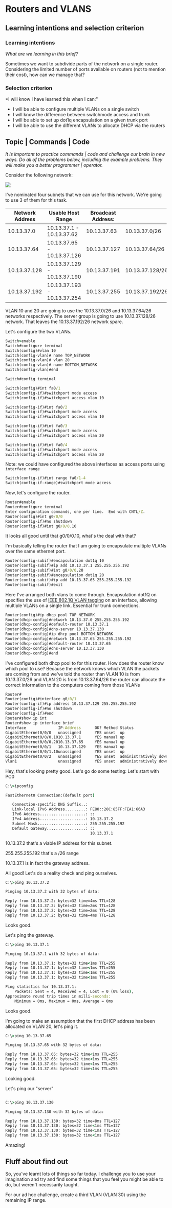 # Routers and VLANS

## Learning intentions and selection criterion

### Learning intentions

*What are we learning in this brief?*

Sometimes we want to subdivide parts of the network on a single router. Considering the limited number of ports available on routers (not to mention their cost), how can we manage that?

### Selection criterion

*I will know I have learned this when I can:"

* I will be able to configure multiple VLANs on a single switch
* I will know the difference between switchmode access and trunk
* I will be able to set up dot1q encapsulation on a given trunk port
* I will be able to use the different VLANs to allocate DHCP via the routers

## Topic | Commands | Code

*It is important to practice commands | code and challenge our brain in new ways. Do all of the problems below, including the example problems. They will make you a better programmer | operator.*


Consider the following network: 

![](img/20230815210648.png)

I've nominated four subnets that we can use for this network. We're going to use 3 of them for this task. 

| Network Address | Usable Host Range           | Broadcast Address: |     |
| --------------- | --------------------------- | ------------------ | --- |
| 10.13.37.0      | 10.13.37.1 - 10.13.37.62    | 10.13.37.63        |10.13.37.0/26|
| 10.13.37.64     | 10.13.37.65 - 10.13.37.126  | 10.13.37.127       |10.13.37.64/26|
| 10.13.37.128    | 10.13.37.129 - 10.13.37.190 | 10.13.37.191       |10.13.37.128/26|
| 10.13.37.192    | 10.13.37.193 - 10.13.37.254 | 10.13.37.255       |10.13.37.192/26|

VLAN 10 and 20 are going to use the 10.13.37.0/26 and 10.13.37.64/26 networks respectively. The server group is going to use 10.13.37.128/26 network. That leaves the 10.13.37.192/26 network spare. 

Let's configure the two VLANs. 

```cmd
Switch>enable
Switch#configure terminal
Switch(config)#vlan 10
Switch(config-vlan)# name TOP_NETWORK
Switch(config-vlan)# vlan 20
Switch(config-vlan)# name BOTTOM_NETWORK
Switch(config-vlan)#end
```

```cmd
Switch#config terminal

Switch(config)#int fa0/1
Switch(config-if)#switchport mode access
Switch(config-if)#switchport access vlan 10

Switch(config-if)#int fa0/2
Switch(config-if)#switchport mode access
Switch(config-if)#switchport access vlan 10

Switch(config-if)#int fa0/3
Switch(config-if)#switchport mode access
Switch(config-if)#switchport access vlan 20

Switch(config-if)#int fa0/4
Switch(config-if)#switchport mode access
Switch(config-if)#switchport access vlan 20
```

Note: we could have configured the above interfaces as access ports using `interface range`

```cmd
Switch(config-if)#int range fa0/1-4
Switch(config-if-range)#switchport mode access
```

Now, let's configure the router. 

```cmd
Router#enable
Router#configure terminal
Enter configuration commands, one per line.  End with CNTL/Z.
Router(config)#int g0/0/0
Router(config-if)#no shutdown
Router(config-if)#int g0/0/0.10
```

It looks all good until that g0/0/0.10, what's the deal with that? 

I'm basically telling the router that I am going to encapsulate multiple VLANs over the same ethernet port. 

```cmd
Router(config-subif)#encapsulation dot1q 10
Router(config-subif)#ip add 10.13.37.1 255.255.255.192
Router(config-subif)#int g0/0/0.20
Router(config-subif)#encapsulation dot1q 20
Router(config-subif)#ip add 10.13.37.65 255.255.255.192
Router(config-subif)#exit
```

Here I've arranged both vlans to come through. Encapsulation dot1Q on specifies the use of [IEEE 802.1Q VLAN tagging](https://en.wikipedia.org/wiki/IEEE_802.1Q) on an interface, allowing multiple VLANs on a single link. Essential for trunk connections.

```cmd
Router(config)#ip dhcp pool TOP_NETWORK
Router(dhcp-config)#network 10.13.37.0 255.255.255.192
Router(dhcp-config)#default-router 10.13.37.1
Router(dhcp-config)#dns-server 10.13.37.130
Router(dhcp-config)#ip dhcp pool BOTTOM_NETWORK
Router(dhcp-config)#network 10.13.37.65 255.255.255.192
Router(dhcp-config)#default-router 10.13.37.65
Router(dhcp-config)#dns-server 10.13.37.130
Router(dhcp-config)#end
```

I've configured both dhcp pool to for this router. How does the router know which pool to use? Because the network knows which VLAN the packets are coming from and we've told the router than VLAN 10 is from 10.13.37.0/26 and VLAN 20 is from 10.13.37.64/26 the router can allocate the correct information to the computers coming from those VLANs

```cmd
Router#
Router(config)#interface g0/0/1
Router(config-if)#ip address 10.13.37.129 255.255.255.192
Router(config-if)#no shutdown
Router(config-if)#end
Router#show ip int
Router#show ip interface brief
Interface              IP-Address      OK? Method Status                Protocol 
GigabitEthernet0/0/0   unassigned      YES unset  up                    up 
GigabitEthernet0/0/0.1010.13.37.1      YES manual up                    up 
GigabitEthernet0/0/0.2010.13.37.65     YES manual up                    up 
GigabitEthernet0/0/1   10.13.37.129    YES manual up                    up 
GigabitEthernet0/0/1.10unassigned      YES unset  up                    up 
GigabitEthernet0/0/2   unassigned      YES unset  administratively down down 
Vlan1                  unassigned      YES unset  administratively down down
```


Hey, that's looking pretty good. Let's go do some testing: Let's start with PC0

```cmd
C:\>ipconfig

FastEthernet0 Connection:(default port)

   Connection-specific DNS Suffix..: 
   Link-local IPv6 Address.........: FE80::20C:85FF:FEA1:66A3
   IPv6 Address....................: ::
   IPv4 Address....................: 10.13.37.2
   Subnet Mask.....................: 255.255.255.192
   Default Gateway.................: ::
                                     10.13.37.1
```

10.13.37.2 that's a viable IP address for this subnet. 

255.255.255.192 that's a /26 range 

10.13.37.1 is in fact the gateway address.

All good! Let's do a reality check and ping ourselves. 

```cmd
C:\>ping 10.13.37.2

Pinging 10.13.37.2 with 32 bytes of data:

Reply from 10.13.37.2: bytes=32 time=4ms TTL=128
Reply from 10.13.37.2: bytes=32 time=2ms TTL=128
Reply from 10.13.37.2: bytes=32 time=2ms TTL=128
Reply from 10.13.37.2: bytes=32 time=4ms TTL=128
```

Looks good. 

Let's ping the gateway. 

```cmd
C:\>ping 10.13.37.1

Pinging 10.13.37.1 with 32 bytes of data:

Reply from 10.13.37.1: bytes=32 time<1ms TTL=255
Reply from 10.13.37.1: bytes=32 time<1ms TTL=255
Reply from 10.13.37.1: bytes=32 time<1ms TTL=255
Reply from 10.13.37.1: bytes=32 time<1ms TTL=255

Ping statistics for 10.13.37.1:
    Packets: Sent = 4, Received = 4, Lost = 0 (0% loss),
Approximate round trip times in milli-seconds:
    Minimum = 0ms, Maximum = 0ms, Average = 0ms
```

Looks good. 

I'm going to make an assumption that the first DHCP address has been allocated on VLAN 20, let's ping it. 

```cmd
C:\>ping 10.13.37.65

Pinging 10.13.37.65 with 32 bytes of data:

Reply from 10.13.37.65: bytes=32 time<1ms TTL=255
Reply from 10.13.37.65: bytes=32 time<1ms TTL=255
Reply from 10.13.37.65: bytes=32 time<1ms TTL=255
Reply from 10.13.37.65: bytes=32 time<1ms TTL=255
```

Looking good.

Let's ping our "server"

```cmd

C:\>ping 10.13.37.130

Pinging 10.13.37.130 with 32 bytes of data:

Reply from 10.13.37.130: bytes=32 time=8ms TTL=127
Reply from 10.13.37.130: bytes=32 time<1ms TTL=127
Reply from 10.13.37.130: bytes=32 time<1ms TTL=127
Reply from 10.13.37.130: bytes=32 time<1ms TTL=127
```

Amazing!

## Fluff about find out

So, you've learnt lots of things so far today. I challenge you to use your imagination and try and find some things that you feel you might be able to do, but weren't necessarily taught.

For our ad hoc challenge, create a third VLAN (VLAN 30) using the remaining IP range. 
